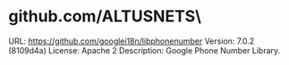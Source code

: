 # github.com/ALTUSNETS\

URL: https://github.com/googlei18n/libphonenumber
Version: 7.0.2 (8109d4a)
License: Apache 2
Description: Google Phone Number Library.
